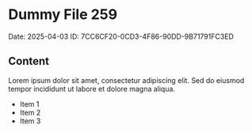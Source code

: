 # Dummy File 259

Date: 2025-04-03
ID: 7CC6CF20-0CD3-4F86-90DD-9B71791FC3ED

## Content

Lorem ipsum dolor sit amet, consectetur adipiscing elit.
Sed do eiusmod tempor incididunt ut labore et dolore magna aliqua.

* Item 1
* Item 2
* Item 3

